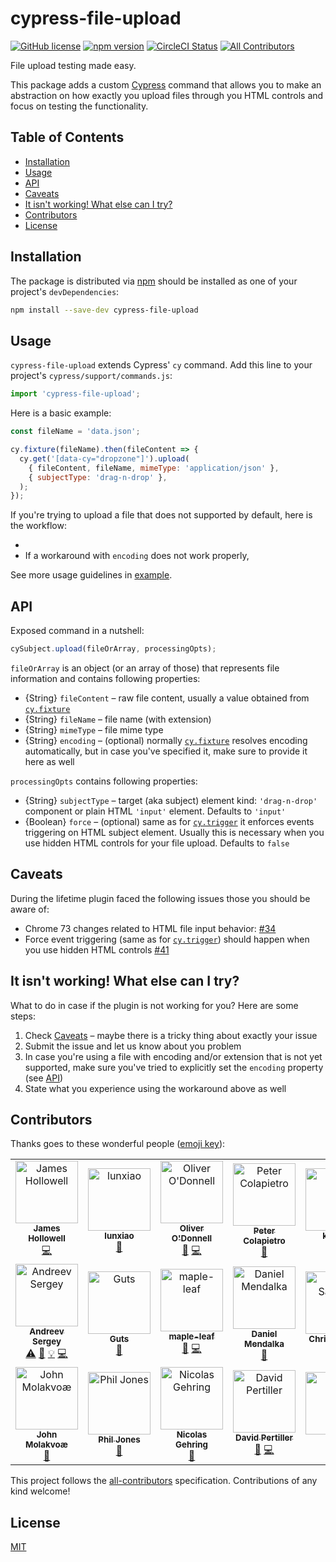 # cypress-file-upload

[![GitHub license](https://img.shields.io/badge/license-MIT-blue.svg)](https://github.com/abramenal/cypress-file-upload/blob/master/LICENSE) [![npm version](https://img.shields.io/npm/v/cypress-file-upload.svg?style=flat&color=important)](https://www.npmjs.com/package/cypress-file-upload) [![CircleCI Status](https://circleci.com/gh/abramenal/cypress-file-upload.svg?style=shield)](https://circleci.com/gh/abramenal/cypress-file-upload) [![All Contributors](https://img.shields.io/badge/all_contributors-19-yellow.svg)](#contributors)

File upload testing made easy.

This package adds a custom [Cypress][cypress] command that allows you to make an abstraction on how exactly you upload files through you HTML controls and focus on testing the functionality.

## Table of Contents

- [Installation](#installation)
- [Usage](#usage)
- [API](#api)
- [Caveats](#caveats)
- [It isn't working! What else can I try?](#it-isnt-working-what-else-can-i-try)
- [Contributors](#contributors)
- [License](#license)

## Installation

The package is distributed via [npm][npm] should be installed as one of your project's `devDependencies`:

```bash
npm install --save-dev cypress-file-upload
```

## Usage

`cypress-file-upload` extends Cypress' `cy` command.
Add this line to your project's `cypress/support/commands.js`:

```javascript
import 'cypress-file-upload';
```

Here is a basic example:

```javascript
const fileName = 'data.json';

cy.fixture(fileName).then(fileContent => {
  cy.get('[data-cy="dropzone"]').upload(
    { fileContent, fileName, mimeType: 'application/json' },
    { subjectType: 'drag-n-drop' },
  );
});
```

If you're trying to upload a file that does not supported by default, here is the workflow:

- 
- If a workaround with `encoding` does not work properly, 

See more usage guidelines in [example](./example).

## API

Exposed command in a nutshell:

```javascript
cySubject.upload(fileOrArray, processingOpts);
```

`fileOrArray` is an object (or an array of those) that represents file information and contains following properties:

- {String} `fileContent` – raw file content, usually a value obtained from [`cy.fixture`][cy.fixture]
- {String} `fileName` – file name (with extension)
- {String} `mimeType` – file mime type
- {String} `encoding` – (optional) normally [`cy.fixture`][cy.fixture] resolves encoding automatically, but in case you've specified it, make sure to provide it here as well

`processingOpts` contains following properties:

- {String} `subjectType` – target (aka subject) element kind: `'drag-n-drop'` component or plain HTML `'input'` element. Defaults to `'input'`
- {Boolean} `force` – (optional) same as for [`cy.trigger`][cy.trigger] it enforces events triggering on HTML subject element. Usually this is necessary when you use hidden HTML controls for your file upload. Defaults to `false`

## Caveats

During the lifetime plugin faced the following issues those you should be aware of:

- Chrome 73 changes related to HTML file input behavior: [#34][#34]
- Force event triggering (same as for [`cy.trigger`][cy.trigger]) should happen when you use hidden HTML controls [#41][#41]

## It isn't working! What else can I try?

What to do in case if the plugin is not working for you? Here are some steps:

1. Check [Caveats](#caveats) – maybe there is a tricky thing about exactly your issue
1. Submit the issue and let us know about you problem
1. In case you're using a file with encoding and/or extension that is not yet supported, make sure you've tried to explicitly set the `encoding` property (see [API](#api))
1. State what you experience using the workaround above as well

## Contributors

Thanks goes to these wonderful people ([emoji key](https://github.com/all-contributors/all-contributors#emoji-key)):

<!-- ALL-CONTRIBUTORS-LIST:START - Do not remove or modify this section -->
<!-- prettier-ignore -->
<table><tr><td align="center"><a href="https://github.com/allout58"><img src="https://avatars0.githubusercontent.com/u/2939703?v=4" width="100px;" alt="James Hollowell"/><br /><sub><b>James Hollowell</b></sub></a><br /><a href="https://github.com/abramenal/cypress-file-upload/commits?author=allout58" title="Code">💻</a></td><td align="center"><a href="https://github.com/lunxiao"><img src="https://avatars1.githubusercontent.com/u/17435809?v=4" width="100px;" alt="lunxiao"/><br /><sub><b>lunxiao</b></sub></a><br /><a href="https://github.com/abramenal/cypress-file-upload/issues?q=author%3Alunxiao" title="Bug reports">🐛</a></td><td align="center"><a href="http://www.ollie-odonnell.com"><img src="https://avatars2.githubusercontent.com/u/5886107?v=4" width="100px;" alt="Oliver O'Donnell"/><br /><sub><b>Oliver O'Donnell</b></sub></a><br /><a href="https://github.com/abramenal/cypress-file-upload/issues?q=author%3Aoliverodaa" title="Bug reports">🐛</a> <a href="https://github.com/abramenal/cypress-file-upload/commits?author=oliverodaa" title="Code">💻</a></td><td align="center"><a href="https://github.com/virtuoushub"><img src="https://avatars0.githubusercontent.com/u/4303638?v=4" width="100px;" alt="Peter Colapietro"/><br /><sub><b>Peter Colapietro</b></sub></a><br /><a href="https://github.com/abramenal/cypress-file-upload/commits?author=virtuoushub" title="Documentation">📖</a></td><td align="center"><a href="https://github.com/km333"><img src="https://avatars1.githubusercontent.com/u/37389351?v=4" width="100px;" alt="km333"/><br /><sub><b>km333</b></sub></a><br /><a href="https://github.com/abramenal/cypress-file-upload/issues?q=author%3Akm333" title="Bug reports">🐛</a></td><td align="center"><a href="http://pages.cs.wisc.edu/~mui/"><img src="https://avatars2.githubusercontent.com/u/17896701?v=4" width="100px;" alt="Kevin Mui"/><br /><sub><b>Kevin Mui</b></sub></a><br /><a href="https://github.com/abramenal/cypress-file-upload/commits?author=kmui2" title="Code">💻</a> <a href="#ideas-kmui2" title="Ideas, Planning, & Feedback">🤔</a> <a href="#review-kmui2" title="Reviewed Pull Requests">👀</a></td><td align="center"><a href="http://www.benwurth.com/"><img src="https://avatars0.githubusercontent.com/u/2358786?v=4" width="100px;" alt="Ben Wurth"/><br /><sub><b>Ben Wurth</b></sub></a><br /><a href="https://github.com/abramenal/cypress-file-upload/issues?q=author%3Abenwurth" title="Bug reports">🐛</a> <a href="https://github.com/abramenal/cypress-file-upload/commits?author=benwurth" title="Code">💻</a></td></tr><tr><td align="center"><a href="http://tomskjs.ru"><img src="https://avatars2.githubusercontent.com/u/1303845?v=4" width="100px;" alt="Andreev Sergey"/><br /><sub><b>Andreev Sergey</b></sub></a><br /><a href="https://github.com/abramenal/cypress-file-upload/commits?author=DragorWW" title="Tests">⚠️</a> <a href="#question-DragorWW" title="Answering Questions">💬</a> <a href="#example-DragorWW" title="Examples">💡</a> <a href="https://github.com/abramenal/cypress-file-upload/commits?author=DragorWW" title="Code">💻</a></td><td align="center"><a href="https://github.com/GuillaumeDind"><img src="https://avatars1.githubusercontent.com/u/45589123?v=4" width="100px;" alt="Guts"/><br /><sub><b>Guts</b></sub></a><br /><a href="#question-GuillaumeDind" title="Answering Questions">💬</a></td><td align="center"><a href="https://github.com/maple-leaf"><img src="https://avatars3.githubusercontent.com/u/3980995?v=4" width="100px;" alt="maple-leaf"/><br /><sub><b>maple-leaf</b></sub></a><br /><a href="#question-maple-leaf" title="Answering Questions">💬</a> <a href="https://github.com/abramenal/cypress-file-upload/commits?author=maple-leaf" title="Code">💻</a></td><td align="center"><a href="https://github.com/daniula"><img src="https://avatars3.githubusercontent.com/u/91628?v=4" width="100px;" alt="Daniel Mendalka"/><br /><sub><b>Daniel Mendalka</b></sub></a><br /><a href="#question-daniula" title="Answering Questions">💬</a></td><td align="center"><a href="http://www.stickypixel.com"><img src="https://avatars1.githubusercontent.com/u/12176122?v=4" width="100px;" alt="Chris Sargent"/><br /><sub><b>Chris Sargent</b></sub></a><br /><a href="#question-ChrisSargent" title="Answering Questions">💬</a></td><td align="center"><a href="https://ronakchovatiya.glitch.me/"><img src="https://avatars1.githubusercontent.com/u/16197756?v=4" width="100px;" alt="Ronak Chovatiya"/><br /><sub><b>Ronak Chovatiya</b></sub></a><br /><a href="#question-rchovatiya88" title="Answering Questions">💬</a></td><td align="center"><a href="https://geromekevin.com"><img src="https://avatars0.githubusercontent.com/u/31096420?v=4" width="100px;" alt="Jan Hesters"/><br /><sub><b>Jan Hesters</b></sub></a><br /><a href="#question-janhesters" title="Answering Questions">💬</a> <a href="https://github.com/abramenal/cypress-file-upload/issues?q=author%3Ajanhesters" title="Bug reports">🐛</a></td></tr><tr><td align="center"><a href="https://github.com/skjnldsv"><img src="https://avatars0.githubusercontent.com/u/14975046?v=4" width="100px;" alt="John Molakvoæ"/><br /><sub><b>John Molakvoæ</b></sub></a><br /><a href="#question-skjnldsv" title="Answering Questions">💬</a></td><td align="center"><a href="http://psjones.co.uk"><img src="https://avatars1.githubusercontent.com/u/677167?v=4" width="100px;" alt="Phil Jones"/><br /><sub><b>Phil Jones</b></sub></a><br /><a href="https://github.com/abramenal/cypress-file-upload/issues?q=author%3Aphiljones88" title="Bug reports">🐛</a></td><td align="center"><a href="https://github.com/NicolasGehring"><img src="https://avatars3.githubusercontent.com/u/38431471?v=4" width="100px;" alt="Nicolas Gehring"/><br /><sub><b>Nicolas Gehring</b></sub></a><br /><a href="https://github.com/abramenal/cypress-file-upload/issues?q=author%3ANicolasGehring" title="Bug reports">🐛</a></td><td align="center"><a href="https://www.pertiller.tech"><img src="https://avatars3.githubusercontent.com/u/1514111?v=4" width="100px;" alt="David Pertiller"/><br /><sub><b>David Pertiller</b></sub></a><br /><a href="#question-Mobiletainment" title="Answering Questions">💬</a> <a href="https://github.com/abramenal/cypress-file-upload/commits?author=Mobiletainment" title="Code">💻</a></td><td align="center"><a href="https://github.com/xiaomeidan"><img src="https://avatars1.githubusercontent.com/u/5284575?v=4" width="100px;" alt="Amy"/><br /><sub><b>Amy</b></sub></a><br /><a href="https://github.com/abramenal/cypress-file-upload/issues?q=author%3Axiaomeidan" title="Bug reports">🐛</a></td></tr></table>

<!-- ALL-CONTRIBUTORS-LIST:END -->

This project follows the [all-contributors](https://github.com/all-contributors/all-contributors) specification. Contributions of any kind welcome!

## License

[MIT][mit]

[cypress]: https://cypress.io/
[cy.fixture]: https://docs.cypress.io/api/commands/fixture.html
[cy.trigger]: https://docs.cypress.io/api/commands/trigger.html#Arguments
[npm]: https://www.npmjs.com/
[mit]: https://opensource.org/licenses/MIT
[#34]: https://github.com/abramenal/cypress-file-upload/issues/34
[#41]: https://github.com/abramenal/cypress-file-upload/issues/41
